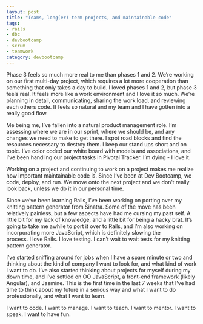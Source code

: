 ```yaml
---
layout: post
title: "Teams, long(er)-term projects, and maintainable code"
tags:
- rails
- dbc
- devbootcamp
- scrum
- teamwork
category: devbootcamp
---
```

Phase 3 feels so much more real to me than phases 1 and 2. We’re working on our first multi-day project, which requires a lot more cooperation than something that only takes a day to build. I loved phases 1 and 2, but phase 3 feels real. It feels more like a work environment and I love it so much. We’re planning in detail, communicating, sharing the work load, and reviewing each others code. It feels so natural and my team and I have gotten into a really good flow.

Me being me, I’ve fallen into a natural product management role. I’m assessing where we are in our sprint, where we should be, and any changes we need to make to get there. I spot road blocks and find the resources necessary to destroy them. I keep our stand ups short and on topic. I’ve color coded our white board with models and associations, and I’ve been handling our project tasks in Pivotal Tracker. I’m dying - I love it.

Working on a project and continuing to work on a project makes me realize how important maintainable code is. Since I’ve been at Dev Bootcamp, we code, deploy, and run. We move onto the next project and we don’t really look back, unless we do it in our personal time.

Since we’ve been learning Rails, I’ve been working on porting over my knitting pattern generator from Sinatra. Some of the move has been relatively painless, but a few aspects have had me cursing my past self. A little bit for my lack of knowledge, and a little bit for being a hacky brat. It’s going to take me awhile to port it over to Rails, and I’m also working on incorporating more JavaScript, which is definitely slowing the process. I love Rails. I love testing. I can’t wait to wait tests for my knitting pattern generator. 

I’ve started sniffing around for jobs when I have a spare minute or two and thinking about the kind of company I want to look for, and what kind of work I want to do. I’ve also started thinking about projects for myself during my down time, and I’ve settled on OO JavaScript, a front-end framework (likely Angular), and Jasmine. This is the first time in the last 7 weeks that I’ve had time to think about my future in a serious way and what I want to do professionally, and what I want to learn.

I want to code. I want to manage. I want to teach. I want to mentor. I want to speak. I want to have fun.
